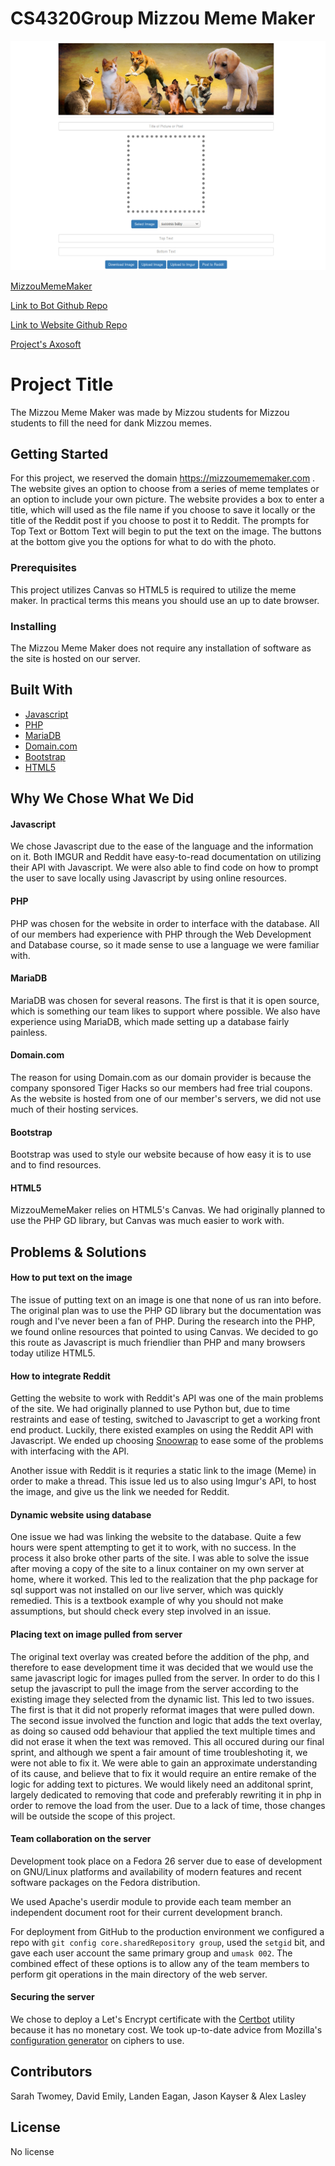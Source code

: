 # CS4320Group Mizzou Meme Maker

![homepage](https://github.com/davidemily/CS4320Group/blob/master/mizzouMemeHomepage.png)

[MizzouMemeMaker](https://mizzoumememaker.com)

[Link to Bot Github Repo](https://github.com/jpk2f2/MemeZouBot)

[Link to Website Github Repo](https://github.com/jpk2f2/MemeZouSite)

[Project's Axosoft](https://cs4320groupproj.axosoft.com)

# Project Title

The Mizzou Meme Maker was made by Mizzou students for Mizzou students to fill the need for dank Mizzou memes.

## Getting Started

For this project, we reserved the domain https://mizzoumememaker.com . The website gives an option to choose from a series of meme templates or an option to include your own picture. The website provides a box to enter a title, which will used as the file name if you choose to save it locally or the title of the Reddit post if you choose to post it to Reddit. The prompts for Top Text or Bottom Text will begin to put the text on the image. The buttons at the bottom give you the options for what to do with the photo.

### Prerequisites

This project utilizes Canvas so HTML5 is required to utilize the meme maker. In practical terms this 
means you should use an up to date browser.

### Installing

The Mizzou Meme Maker does not require any installation of software as the site is hosted on our server.

## Built With

* [Javascript](http://www.javascript.com)
* [PHP](https://www.php.net)
* [MariaDB](https://mariadb.org)
* [Domain.com](https://www.domain.com)
* [Bootstrap](https://getbootstrap.com)
* [HTML5](https://www.w3.org/TR/html5/)

## Why We Chose What We Did
#### Javascript
We chose Javascript due to the ease of the language and the information on it. Both IMGUR and Reddit have easy-to-read documentation on utilizing their API with Javascript. We were also able to find code on how to prompt the user to save locally using Javascript by using online resources. 

#### PHP
PHP was chosen for the website in order to interface with the database. All of our members had experience with PHP through the Web Development and Database course, so it made sense to use a language we were familiar with.

#### MariaDB
MariaDB was chosen for several reasons. The first is that it is open source, which is something our team likes to support where possible. We also have experience using MariaDB, which made setting up a database fairly painless.  

#### Domain.com
The reason for using Domain.com as our domain provider is because the company sponsored Tiger Hacks so our members had free trial coupons. As the website is hosted from one of our member's servers, we did not use much of their hosting services.

#### Bootstrap
Bootstrap was used to style our website because of how easy it is to use and to find resources. 

#### HTML5
MizzouMemeMaker relies on HTML5's Canvas. We had originally planned to use the PHP GD library, but Canvas was much easier to work with.

## Problems & Solutions

#### How to put text on the image
The issue of putting text on an image is one that none of us ran into before. The original plan was to use the PHP GD library but the documentation was rough and I've never been a fan of PHP. During the research into the PHP, we found online resources that pointed to using Canvas. We decided to go this route as Javascript is much friendlier than PHP and many browsers today utilize HTML5.

#### How to integrate Reddit
Getting the website to work with Reddit's API was one of the main problems of the site. We had originally planned to use Python but, due to time restraints and ease of testing, switched to Javascript to get a working front end product. Luckily, there existed examples on using the Reddit API with Javascript. We ended up choosing [Snoowrap](https://not-an-aardvark.github.io/snoowrap/snoowrap-v1.js) to ease some of the problems with interfacing with the API. 

Another issue with Reddit is it requries a static link to the image (Meme) in order to make a thread. This issue led us to also using Imgur's API, to host the image, and give us the link we needed for Reddit.

#### Dynamic website using database
One issue we had was linking the website to the database. Quite a few hours were spent attempting to get it to work, with no success. In the process it also broke other parts of the site. I was able to solve the issue after moving a copy of the site to a linux container on my own server at home, where it worked. This led to the realization that the php package for sql support was not installed on our live server, which was quickly remedied. This is a textbook example of why you should not make assumptions, but should check every step involved in an issue.

#### Placing text on image pulled from server
The original text overlay was created before the addition of the php, and therefore to ease development time it was decided that we would use the same javascript logic for images pulled from the server. In order to do this I setup the javascript to pull the image from the server according to the existing image they selected from the dynamic list. This led to two issues. The first is that it did not properly reformat images that were pulled down. The second issue involved the function and logic that adds the text overlay, as doing so caused odd behaviour that applied the text multiple times and did not erase it when the text was removed. This all occured during our final sprint, and although we spent a fair amount of time troubleshoting it, we were not able to fix it. We were able to gain an approximate understanding of its cause, and believe that to fix it would require an entire remake of the logic for adding text to pictures. We would likely need an additonal sprint, largely dedicated to removing that code and preferably rewriting it in php in order to remove the load from the user. Due to a lack of time, those changes will be outside the scope of this project. 

#### Team collaboration on the server
Development took place on a Fedora 26 server due to ease of development on GNU/Linux platforms and availability of modern features and recent software packages on the Fedora distribution.

We used Apache's userdir module to provide each team member an independent document root for their current development branch.

For deployment from GitHub to the production environment we configured a repo with `git config core.sharedRepository group`, used the `setgid` bit, and gave each user account the same primary group and `umask 002`. The combined effect of these options is to allow any of the team members to perform git operations in the main directory of the web server.

#### Securing the server
We chose to deploy a Let's Encrypt certificate with the [Certbot](https://certbot.eff.org/) utility because it has no monetary cost. We took up-to-date advice from Mozilla's [configuration generator](https://mozilla.github.io/server-side-tls/ssl-config-generator/) on ciphers to use.

## Contributors

Sarah Twomey, David Emily, Landen Eagan, Jason Kayser & Alex Lasley

## License

No license
